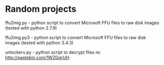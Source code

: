 # Random projects


ffu2img.py   - python script to convert Microsoft FFU files to raw disk images (tested with python 2.7.9)

ffu2img.py3  - python script to convert Microsoft FFU files to raw disk images (tested with python 3.4.3)

unlockerv.py - python script to decrypt files re: http://pastebin.com/1WZGqrUH.
